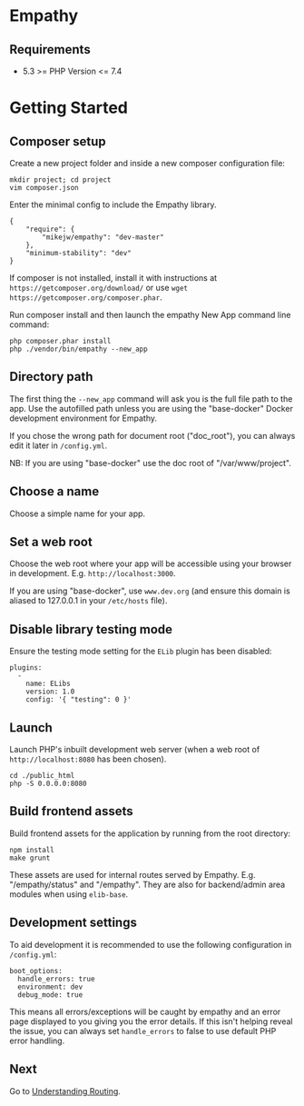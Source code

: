 

Empathy
===

Requirements
---
* 5.3 >= PHP Version <= 7.4  


Getting Started
===

Composer setup
---

Create a new project folder and inside a new composer configuration file:

    mkdir project; cd project
    vim composer.json

Enter the minimal config to include the Empathy library.

    {
        "require": {
            "mikejw/empathy": "dev-master"
        },
        "minimum-stability": "dev"
    }


If composer is not installed, install it with instructions at `https://getcomposer.org/download/`
or use `wget https://getcomposer.org/composer.phar`.

Run composer install and then launch the empathy New App command line command:

    php composer.phar install
    php ./vendor/bin/empathy --new_app

Directory path
---

The first thing the `--new_app` command will ask you is the full file path to the app. Use the autofilled 
path unless you are using the "base-docker" Docker development environment for Empathy.

If you chose the wrong path for document root ("doc_root"), you can always edit it later in `/config.yml`.

NB: If you are using "base-docker" use the doc root of "/var/www/project".

Choose a name
---

Choose a simple name for your app.

Set a web root
---

Choose the web root where your app will be accessible using your browser in development. 
E.g. `http://localhost:3000`.

If you are using "base-docker", use `www.dev.org` (and ensure this domain is aliased to 127.0.0.1 in 
your `/etc/hosts` file).

Disable library testing mode
---

Ensure the testing mode setting for the `ELib` plugin has been disabled:

    plugins:
      -
        name: ELibs
        version: 1.0
        config: '{ "testing": 0 }'

Launch
---

Launch PHP's inbuilt development web server (when a web root of `http://localhost:8080` has been
chosen).

    cd ./public_html
    php -S 0.0.0.0:8080

Build frontend assets
---

Build frontend assets for the application by running from the root directory:

    npm install
    make grunt

These assets are used for internal routes served by Empathy. E.g.  "/empathy/status" and "/empathy".
They are also for backend/admin area modules when using `elib-base`. 

Development settings
---

To aid development it is recommended to use the following configuration in `/config.yml`:

    boot_options:
      handle_errors: true
      environment: dev
      debug_mode: true

This means all errors/exceptions will be caught by empathy and an error page displayed to you
giving you the error details. If this isn't helping reveal the issue, you can always set 
`handle_errors` to false to use default PHP error handling.


Next
---
Go to [Understanding Routing](./routing.md).
